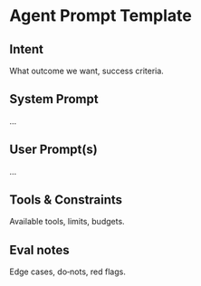 # Agent Prompt Template

## Intent
What outcome we want, success criteria.

## System Prompt
…

## User Prompt(s)
…

## Tools & Constraints
Available tools, limits, budgets.

## Eval notes
Edge cases, do‑nots, red flags.
